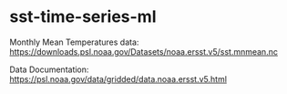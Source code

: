 # sst-time-series-ml


Monthly Mean Temperatures data: https://downloads.psl.noaa.gov/Datasets/noaa.ersst.v5/sst.mnmean.nc

Data Documentation: https://psl.noaa.gov/data/gridded/data.noaa.ersst.v5.html
